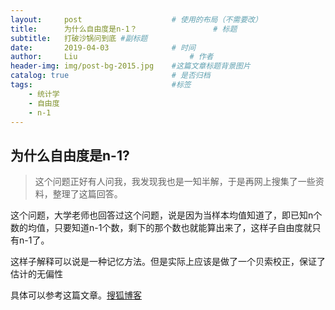 ```yaml
---
layout:     post   				    # 使用的布局（不需要改）
title:      为什么自由度是n-1？ 				# 标题
subtitle:   打破沙锅问到底 #副标题
date:       2019-04-03 				# 时间
author:     Liu 						# 作者
header-img: img/post-bg-2015.jpg 	#这篇文章标题背景图片
catalog: true 						# 是否归档
tags:								#标签
    - 统计学
    - 自由度
    - n-1
---
```


## 为什么自由度是n-1?

>这个问题正好有人问我，我发现我也是一知半解，于是再网上搜集了一些资料，整理了这篇回答。

这个问题，大学老师也回答过这个问题，说是因为当样本均值知道了，即已知n个数的均值，只要知道n-1个数，剩下的那个数也就能算出来了，这样子自由度就只有n-1了。

这样子解释可以说是一种记忆方法。但是实际上应该是做了一个贝索校正，保证了估计的无偏性

具体可以参考这篇文章。[搜狐博客](https://www.jianshu.com/u/8a84a1abc593)
